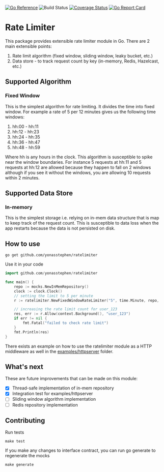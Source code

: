 [![Go Reference](https://pkg.go.dev/badge/github.com/yonasstephen/ratelimiter.svg)](https://pkg.go.dev/github.com/yonasstephen/ratelimiter)
![Build Status](https://img.shields.io/github/workflow/status/yonasstephen/ratelimiter/Go)
[![Coverage Status](https://coveralls.io/repos/github/yonasstephen/ratelimiter/badge.svg?branch=master)](https://coveralls.io/github/yonasstephen/ratelimiter?branch=master)
[![Go Report Card](https://goreportcard.com/badge/github.com/yonasstephen/ratelimiter)](https://goreportcard.com/report/github.com/yonasstephen/ratelimiter)
# Rate Limiter
This package provides extensible rate limiter module in Go. There are 2 main extensible points:
1. Rate limit algorithm (fixed window, sliding window, leaky bucket, etc.)
2. Data store - to track request count by key (in-memory, Redis, Hazelcast, etc.)

## Supported Algorithm
### Fixed Window
This is the simplest algorithm for rate limiting. It divides the time into fixed window. For example a rate of 5 per 12 minutes gives us the following time windows:
1. hh:00 - hh:11
2. hh:12 - hh:23
3. hh:24 - hh:35
4. hh:36 - hh:47
5. hh:48 - hh:59

Where hh is any hours in the clock. This algorithm is susceptible to spike near the window boundaries. For instance 5 requests at hh:11 and 5 requests at hh:12 are allowed because they happen to fall on 2 windows although if you see it without the windows, you are allowing 10 requests within 2 minutes.

## Supported Data Store
### In-memory
This is the simplest storage i.e. relying on in-mem data structure that is map to keep track of the request count. This is susceptible to data loss when the app restarts because the data is not persisted on disk.

## How to use
```
go get github.com/yonasstephen/ratelimiter
```
Use it in your code
```go
import github.com/yonasstephen/ratelimiter

func main() {
    repo := mocks.NewInMemRepository()
    clock := clock.Clock()
    // setting the limit to 5 per minute
    r := ratelimiter.NewFixedWindowRateLimiter("5", time.Minute, repo, clock)

    // increasing the rate limit count for user_123
    res, err := r.Allow(context.Background(), "user_123")
    if err != nil {
        fmt.Fatal("failed to check rate limit")
    }
    fmt.Println(res)
}
```
There exists an example on how to use the ratelimiter module as a HTTP middleware as well in the [examples/httpserver](https://github.com/yonasstephen/ratelimiter/tree/master/examples/httpserver) folder.

## What's next
These are future improvements that can be made on this module:
- [x] Thread-safe implementation of in-mem repository
- [x] Integration test for examples/httpserver
- [ ] Sliding window algorithm implementation
- [ ] Redis repository implementation

## Contributing
Run tests
```
make test
```
If you make any changes to interface contract, you can run go generate to regenerate the mocks
```
make generate
```

